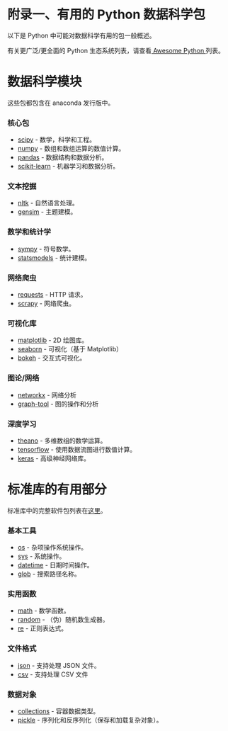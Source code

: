 
# 附录一、有用的 Python 数据科学包


以下是 Python 中可能对数据科学有用的包一般概述。

有关更广泛/更全面的 Python 生态系统列表，请查看[ Awesome Python ](https://github.com/vinta/awesome-python)列表。

# 数据科学模块

这些包都包含在 anaconda 发行版中。

### 核心包

- [scipy](https://www.scipy.org) - 数学，科学和工程。
- [numpy](http://www.numpy.org) - 数组和数组运算的数值计算。
- [pandas](https://pandas.pydata.org) - 数据结构和数据分析。
- [scikit-learn](http://scikit-learn.org/stable/) - 机器学习和数据分析。
    
### 文本挖掘

- [nltk](http://www.nltk.org) - 自然语言处理。
- [gensim](https://radimrehurek.com/gensim/) - 主题建模。

### 数学和统计学

- [sympy](http://www.sympy.org/en/index.html) - 符号数学。
- [statsmodels](http://www.statsmodels.org/stable/index.html) - 统计建模。

### 网络爬虫

- [requests](http://docs.python-requests.org/en/master/) - HTTP 请求。
- [scrapy](https://scrapy.org) - 网络爬虫。
    
### 可视化库

- [matplotlib](https://matplotlib.org) - 2D 绘图库。
- [seaborn](https://seaborn.pydata.org/) - 可视化（基于 Matplotlib）
- [bokeh](http://bokeh.pydata.org/en/latest/) - 交互式可视化。
    
### 图论/网络

- [networkx](https://networkx.github.io/) - 网络分析
- [graph-tool](https://graph-tool.skewed.de/) - 图的操作和分析
    
### 深度学习

- [theano](http://deeplearning.net/software/theano/) - 多维数组的数学运算。
- [tensorflow](https://www.tensorflow.org/) - 使用数据流图进行数值计算。
- [keras](https://keras.io) - 高级神经网络库。

# 标准库的有用部分

标准库中的完整软件包列表在[这里](https://docs.python.org/3.6/library/index.html)。

### 基本工具

- [os](https://docs.python.org/3.6/library/os.html) - 杂项操作系统操作。
- [sys](https://docs.python.org/3.6/library/sys.html) - 系统操作。
- [datetime](https://docs.python.org/3.6/library/datetime.html) - 日期时间操作。
- [glob](https://docs.python.org/3.6/library/glob.html) - 搜索路径名称。

### 实用函数

- [math](https://docs.python.org/3.6/library/math.html) - 数学函数。
- [random](https://docs.python.org/3.6/library/random.html) - （伪）随机数生成器。
- [re](https://docs.python.org/3.6/library/re.html) - 正则表达式。

### 文件格式

- [json](https://docs.python.org/3.6/library/json.html) - 支持处理 JSON 文件。
- [csv](https://docs.python.org/3.6/library/csv.html) - 支持处理 CSV 文件

### 数据对象

- [collections](https://docs.python.org/3.6/library/collections.html) - 容器数据类型。
- [pickle](https://docs.python.org/3.6/library/pickle.html) - 序列化和反序列化（保存和加载复杂对象）。
